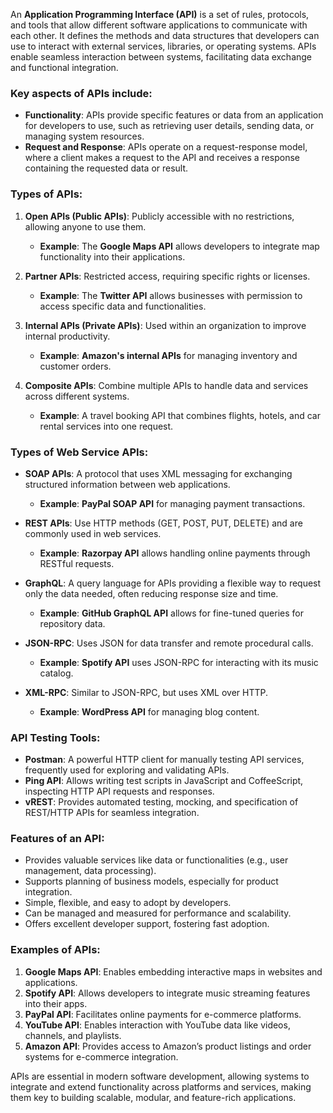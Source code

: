 An **Application Programming Interface (API)** is a set of rules, protocols, and tools that allow different software applications to communicate with each other. It defines the methods and data structures that developers can use to interact with external services, libraries, or operating systems. APIs enable seamless interaction between systems, facilitating data exchange and functional integration.

### Key aspects of APIs include:
- **Functionality**: APIs provide specific features or data from an application for developers to use, such as retrieving user details, sending data, or managing system resources.
- **Request and Response**: APIs operate on a request-response model, where a client makes a request to the API and receives a response containing the requested data or result.

### Types of APIs:
1. **Open APIs (Public APIs)**: Publicly accessible with no restrictions, allowing anyone to use them.  
   - **Example**: The **Google Maps API** allows developers to integrate map functionality into their applications.
   
2. **Partner APIs**: Restricted access, requiring specific rights or licenses.  
   - **Example**: The **Twitter API** allows businesses with permission to access specific data and functionalities.
   
3. **Internal APIs (Private APIs)**: Used within an organization to improve internal productivity.  
   - **Example**: **Amazon's internal APIs** for managing inventory and customer orders.
   
4. **Composite APIs**: Combine multiple APIs to handle data and services across different systems.  
   - **Example**: A travel booking API that combines flights, hotels, and car rental services into one request.

### Types of Web Service APIs:
- **SOAP APIs**: A protocol that uses XML messaging for exchanging structured information between web applications.
   - **Example**: **PayPal SOAP API** for managing payment transactions.
  
- **REST APIs**: Use HTTP methods (GET, POST, PUT, DELETE) and are commonly used in web services.
   - **Example**: **Razorpay API** allows handling online payments through RESTful requests.
  
- **GraphQL**: A query language for APIs providing a flexible way to request only the data needed, often reducing response size and time.
   - **Example**: **GitHub GraphQL API** allows for fine-tuned queries for repository data.

- **JSON-RPC**: Uses JSON for data transfer and remote procedural calls.
   - **Example**: **Spotify API** uses JSON-RPC for interacting with its music catalog.
  
- **XML-RPC**: Similar to JSON-RPC, but uses XML over HTTP.
   - **Example**: **WordPress API** for managing blog content.

### API Testing Tools:
- **Postman**: A powerful HTTP client for manually testing API services, frequently used for exploring and validating APIs.
- **Ping API**: Allows writing test scripts in JavaScript and CoffeeScript, inspecting HTTP API requests and responses.
- **vREST**: Provides automated testing, mocking, and specification of REST/HTTP APIs for seamless integration.

### Features of an API:
- Provides valuable services like data or functionalities (e.g., user management, data processing).
- Supports planning of business models, especially for product integration.
- Simple, flexible, and easy to adopt by developers.
- Can be managed and measured for performance and scalability.
- Offers excellent developer support, fostering fast adoption.

### Examples of APIs:
1. **Google Maps API**: Enables embedding interactive maps in websites and applications.
2. **Spotify API**: Allows developers to integrate music streaming features into their apps.
3. **PayPal API**: Facilitates online payments for e-commerce platforms.
4. **YouTube API**: Enables interaction with YouTube data like videos, channels, and playlists.
5. **Amazon API**: Provides access to Amazon’s product listings and order systems for e-commerce integration.

APIs are essential in modern software development, allowing systems to integrate and extend functionality across platforms and services, making them key to building scalable, modular, and feature-rich applications.